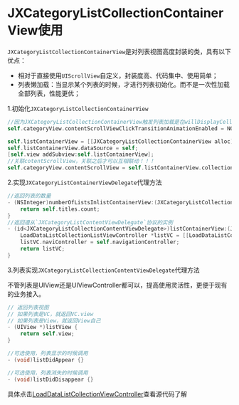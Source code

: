# JXCategoryListCollectionContainerView使用

`JXCategoryListCollectionContainerView`是对列表视图高度封装的类，具有以下优点：
- 相对于直接使用`UIScrollView`自定义，封装度高、代码集中、使用简单；
- 列表懒加载：当显示某个列表的时候，才进行列表初始化。而不是一次性加载全部列表，性能更优；

1.初始化`JXCategoryListCollectionContainerView`
```Objective-C
//因为JXCategoryListCollectionContainerView触发列表加载是在willDisplayCell代理方法里面。如果categoryView跨item点击（比如当前index=0，点击了index=10），并且过渡有动画就会依次触发中间cell的willDisplayCell方法，进而加载列表（即触发index:1~9的列表加载）。这显然违背懒加载，所以如果你选择使用JXCategoryListCollectionContainerView，那么最好就是将contentScrollViewClickTransitionAnimationEnabled设置为NO。
self.categoryView.contentScrollViewClickTransitionAnimationEnabled = NO;

self.listContainerView = [[JXCategoryListCollectionContainerView alloc] init];
self.listContainerView.dataSource = self;
[self.view addSubview:self.listContainerView];
//关联cotentScrollView，关联之后才可以互相联动！！！
self.categoryView.contentScrollView = self.listContainerView.collectionView;
```

2.实现`JXCategoryListContainerViewDelegate`代理方法
```Objective-C
//返回列表的数量
- (NSInteger)numberOfListsInlistContainerView:(JXCategoryListCollectionContainerView *)listContainerView {
    return self.titles.count;
}
//返回遵从`JXCategoryListContentViewDelegate`协议的实例
- (id<JXCategoryListCollectionContentViewDelegate>)listContainerView:(JXCategoryListContainerView *)listContainerView initListForIndex:(NSInteger)index {
    LoadDataListCollectionListViewController *listVC = [[LoadDataListCollectionListViewController alloc] init];
    listVC.naviController = self.navigationController;
    return listVC;
}
```

3.列表实现`JXCategoryListCollectionContentViewDelegate`代理方法

不管列表是UIView还是UIViewController都可以，提高使用灵活性，更便于现有的业务接入。
```Objective-C
// 返回列表视图
// 如果列表是VC，就返回VC.view
// 如果列表是View，就返回View自己
- (UIView *)listView {
    return self.view;
}

//可选使用，列表显示的时候调用
- (void)listDidAppear {}

//可选使用，列表消失的时候调用
- (void)listDidDisappear {}
```

具体点击[LoadDataListCollectionViewController](https://github.com/pujiaxin33/JXCategoryView/blob/master/JXCategoryView/Example/LoadData/LoadDataListCollectionViewController.m)查看源代码了解